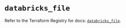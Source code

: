 # `databricks_file`

Refer to the Terraform Registry for docs: [`databricks_file`](https://registry.terraform.io/providers/databricks/databricks/1.88.0/docs/resources/file).
